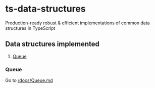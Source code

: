 # ts-data-structures
Production-ready robust &amp; efficient implementations of common data structures in TypeScript

## Data structures implemented

1. [Queue](https://github.com/oliviacarlisle/ts-data-structures?tab=readme-ov-file#queue)

### Queue

Go to [/docs/Queue.md](https://github.com/oliviacarlisle/ts-data-structures/blob/main/docs/Queue.md)